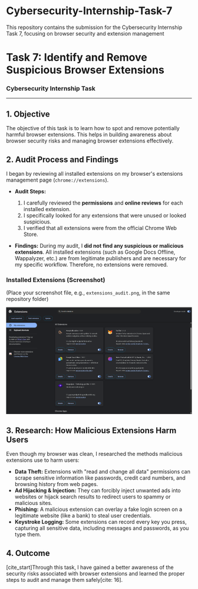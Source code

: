 # Cybersecurity-Internship-Task-7
This repository contains the submission for the Cybersecurity Internship Task 7, focusing on browser security and extension management

# Task 7: Identify and Remove Suspicious Browser Extensions

### Cybersecurity Internship Task

---

## 1. Objective
The objective of this task is to learn how to spot and remove potentially harmful browser extensions. This helps in building awareness about browser security risks and managing browser extensions effectively.

## 2. Audit Process and Findings
I began by reviewing all installed extensions on my browser's extensions management page (`chrome://extensions`).

* **Audit Steps:**
    1.  I carefully reviewed the **permissions** and **online reviews** for each installed extension.
    2.  I specifically looked for any extensions that were unused or looked suspicious.
    3.  I verified that all extensions were from the official Chrome Web Store.

* **Findings:**
    During my audit, I **did not find any suspicious or malicious extensions**. All installed extensions (such as Google Docs Offline, Wappalyzer, etc.) are from legitimate publishers and are necessary for my specific workflow. Therefore, no extensions were removed.

### Installed Extensions (Screenshot)
(Place your screenshot file, e.g., `extensions_audit.png`, in the same repository folder)

![My Browser Extensions](./extensions_audit.png)

## 3. Research: How Malicious Extensions Harm Users
Even though my browser was clean, I researched the methods malicious extensions use to harm users:

* **Data Theft:** Extensions with "read and change all data" permissions can scrape sensitive information like passwords, credit card numbers, and browsing history from web pages.
* **Ad Hijacking & Injection:** They can forcibly inject unwanted ads into websites or hijack search results to redirect users to spammy or malicious sites.
* **Phishing:** A malicious extension can overlay a fake login screen on a legitimate website (like a bank) to steal user credentials.
* **Keystroke Logging:** Some extensions can record every key you press, capturing all sensitive data, including messages and passwords, as you type them.

## 4. Outcome
[cite_start]Through this task, I have gained a better awareness of the security risks associated with browser extensions and learned the proper steps to audit and manage them safely[cite: 16].
